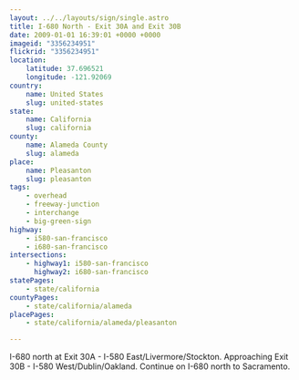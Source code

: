 ```yaml
---
layout: ../../layouts/sign/single.astro
title: I-680 North - Exit 30A and Exit 30B
date: 2009-01-01 16:39:01 +0000 +0000
imageid: "3356234951"
flickrid: "3356234951"
location:
    latitude: 37.696521
    longitude: -121.92069
country:
    name: United States
    slug: united-states
state:
    name: California
    slug: california
county:
    name: Alameda County
    slug: alameda
place:
    name: Pleasanton
    slug: pleasanton
tags:
    - overhead
    - freeway-junction
    - interchange
    - big-green-sign
highway:
    - i580-san-francisco
    - i680-san-francisco
intersections:
    - highway1: i580-san-francisco
      highway2: i680-san-francisco
statePages:
    - state/california
countyPages:
    - state/california/alameda
placePages:
    - state/california/alameda/pleasanton

---
```

I-680 north at Exit 30A - I-580 East/Livermore/Stockton. Approaching Exit 30B - I-580 West/Dublin/Oakland. Continue on I-680 north to Sacramento.
